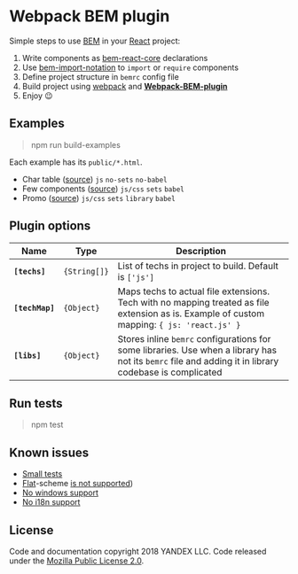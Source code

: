 # Webpack BEM plugin

Simple steps to use [BEM](https://en.bem.info/methodology/quick-start/) in your [React](https://reactjs.org/) project:

1. Write components as [bem-react-core](https://github.com/bem/bem-react-core) declarations
2. Use [bem-import-notation](https://github.com/bem/bem-sdk/tree/master/packages/import-notation#notation) to `import` or `require` components
3. Define project structure in `bemrc` config file
4. Build project using [webpack](https://github.com/webpack/webpack) and **[Webpack-BEM-plugin](https://github.com/bem/webpack-bem-plugin)**
5. Enjoy :wink:

## Examples

> npm run build-examples

Each example has its `public/*.html`.

* Char table ([source](https://github.com/bem/webpack-bem-plugin/tree/master/examples/char-table)) `js` `no-sets` `no-babel`
* Few components ([source](https://github.com/bem/webpack-bem-plugin/tree/master/examples/few-componetns)) `js/css` `sets` `babel`
* Promo ([source](https://github.com/bem/webpack-bem-plugin/tree/master/examples/promo)) `js/css` `sets` `library` `babel`

## Plugin options

|Name|Type|Description|
|----|----|-----------|
| **`[techs]`** | `{String[]}` | List of techs in project to build. Default is `['js']` |
| **`[techMap]`** | `{Object}` | Maps techs to actual file extensions. Tech with no mapping treated as file extension as is. Example of custom mapping: `{ js: 'react.js' }` |
| **`[libs]`** | `{Object}` | Stores inline `bemrc` configurations for some libraries. Use when a library has not its `bemrc` file and adding it in library codebase is complicated |

## Run tests

> npm test

## Known issues

* [Small tests](https://github.com/bem/webpack-bem-plugin/issues/3)
* [Flat](https://en.bem.info/methodology/filestructure/#flat)-scheme [is not supported](https://github.com/bem/webpack-bem-plugin/issues/6))
* [No windows support](https://github.com/bem/webpack-bem-plugin/issues/4)
* [No i18n support](https://github.com/bem/webpack-bem-plugin/issues/7)

## License

Code and documentation copyright 2018 YANDEX LLC. Code released under the [Mozilla Public License 2.0](LICENSE.txt).
